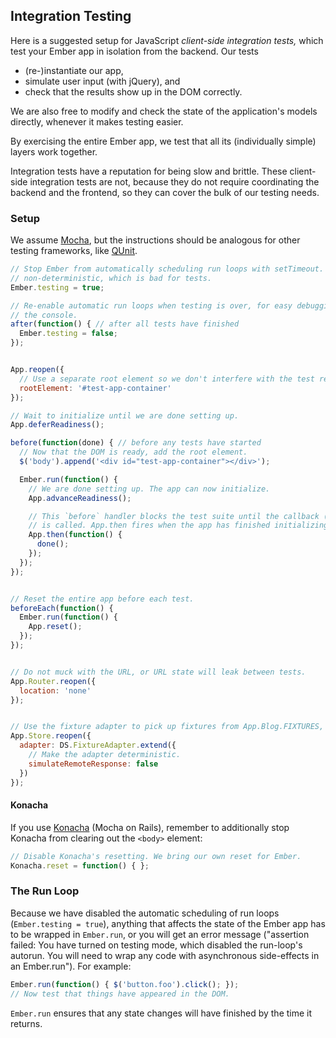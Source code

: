 ## Integration Testing

Here is a suggested setup for JavaScript *client-side integration tests,*
which test your Ember app in isolation from the backend. Our tests

* (re-)instantiate our app,
* simulate user input (with jQuery), and
* check that the results show up in the DOM correctly.

We are also free to modify and check the state of the application's models
directly, whenever it makes testing easier.

By exercising the entire Ember app, we test that all its (individually simple)
layers work together.

Integration tests have a reputation for being slow and brittle. These
client-side integration tests are not, because they do not require
coordinating the backend and the frontend, so they can cover the bulk of our
testing needs.

### Setup

We assume [Mocha](http://visionmedia.github.io/mocha/), but the instructions
should be analogous for other testing frameworks, like
[QUnit](http://qunitjs.com/).

```javascript
// Stop Ember from automatically scheduling run loops with setTimeout. It's
// non-deterministic, which is bad for tests.
Ember.testing = true;

// Re-enable automatic run loops when testing is over, for easy debugging in
// the console.
after(function() { // after all tests have finished
  Ember.testing = false;
});


App.reopen({
  // Use a separate root element so we don't interfere with the test reporter.
  rootElement: '#test-app-container'
});

// Wait to initialize until we are done setting up.
App.deferReadiness();

before(function(done) { // before any tests have started
  // Now that the DOM is ready, add the root element.
  $('body').append('<div id="test-app-container"></div>');

  Ember.run(function() {
    // We are done setting up. The app can now initialize.
    App.advanceReadiness();

    // This `before` handler blocks the test suite until the callback (done)
    // is called. App.then fires when the app has finished initializing.
    App.then(function() {
      done();
    });
  });
});


// Reset the entire app before each test.
beforeEach(function() {
  Ember.run(function() {
    App.reset();
  });
});


// Do not muck with the URL, or URL state will leak between tests.
App.Router.reopen({
  location: 'none'
});


// Use the fixture adapter to pick up fixtures from App.Blog.FIXTURES, etc.
App.Store.reopen({
  adapter: DS.FixtureAdapter.extend({
    // Make the adapter deterministic.
    simulateRemoteResponse: false
  })
});
```

#### Konacha

If you use [Konacha](https://github.com/jfirebaugh/konacha) (Mocha on Rails),
remember to additionally stop Konacha from clearing out the `<body>` element:

```javascript
// Disable Konacha's resetting. We bring our own reset for Ember.
Konacha.reset = function() { };
```

### The Run Loop

Because we have disabled the automatic scheduling of run loops (`Ember.testing
= true`), anything that affects the state of the Ember app has to be wrapped
in `Ember.run`, or you will get an error message ("assertion failed: You have
turned on testing mode, which disabled the run-loop's autorun. You will need
to wrap any code with asynchronous side-effects in an Ember.run"). For
example:

```javascript
Ember.run(function() { $('button.foo').click(); });
// Now test that things have appeared in the DOM.
```

`Ember.run` ensures that any state changes will have finished by the time it
returns.
